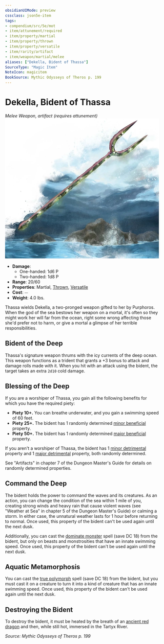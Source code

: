 ```yaml
---
obsidianUIMode: preview
cssclass: json5e-item
tags:
- compendium/src/5e/mot
- item/attunement/required
- item/property/martial
- item/property/thrown
- item/property/versatile
- item/rarity/artifact
- item/weapon/martial/melee
aliases: ["Dekella, Bident of Thassa"]
SourceType: "Magic Item"
NoteIcon: magicitem
BookSource: Mythic Odysseys of Theros p. 199
---
```

# Dekella, Bident of Thassa
*Melee Weapon, artifact (requires attunement)*  
![](https://raw.githubusercontent.com/5etools-mirror-2/5etools-img/main/items/MOT/Dekella%2C%20Bident%20of%20Thassa.webp#right)  

- **Damage**:
  - One-handed: 1d6 P
  - Two-handed: 1d8 P
- **Range**: 20/60
- **Properties**: Martial, [Thrown](/2-Mechanics/CLI/rules/item-properties.md#Thrown), [Versatile](/2-Mechanics/CLI/rules/item-properties.md#Versatile)
- **Cost**: ⏤
- **Weight**: 4.0 lbs.

Thassa wields Dekella, a two-pronged weapon gifted to her by Purphoros. When the god of the sea bestows her weapon on a mortal, it's often so they might work her will far from the ocean, right some wrong affecting those she'd prefer not to harm, or give a mortal a glimpse of her terrible responsibilities.

## Bident of the Deep

Thassa's signature weapon thrums with the icy currents of the deep ocean. This weapon functions as a trident that grants a +3 bonus to attack and damage rolls made with it. When you hit with an attack using the bident, the target takes an extra `2d10` cold damage.

## Blessing of the Deep

If you are a worshiper of Thassa, you gain all the following benefits for which you have the required piety:

- **Piety 10+.** You can breathe underwater, and you gain a swimming speed of 60 feet.  
- **Piety 25+.** The bident has 1 randomly determined [minor beneficial](/2-Mechanics/CLI/tables/artifact-properties-minor-beneficial-properties.md) property.  
- **Piety 50+.** The bident has 1 randomly determined [major beneficial](/2-Mechanics/CLI/tables/artifact-properties-major-beneficial-properties.md) property.  

If you aren't a worshiper of Thassa, the bident has 1 [minor detrimental](/2-Mechanics/CLI/tables/artifact-properties-minor-detrimental-properties.md) property and 1 [major detrimental](/2-Mechanics/CLI/tables/artifact-properties-major-detrimental-properties.md) property, both randomly determined.

See "Artifacts" in chapter 7 of the Dungeon Master's Guide for details on randomly determined properties.

## Command the Deep

The bident holds the power to command the waves and its creatures. As an action, you can change the condition of the sea within 1 mile of you, creating strong winds and heavy rain that cause violent waves (see "Weather at Sea" in chapter 5 of the Dungeon Master's Guide) or calming a storm. In either case, the unnatural weather lasts for 1 hour before returning to normal. Once used, this property of the bident can't be used again until the next dusk.

Additionally, you can cast the [dominate monster](/2-Mechanics/CLI/spells/dominate-monster.md) spell (save DC 18) from the bident, but only on beasts and monstrosities that have an innate swimming speed. Once used, this property of the bident can't be used again until the next dusk.

## Aquatic Metamorphosis

You can cast the [true polymorph](/2-Mechanics/CLI/spells/true-polymorph.md) spell (save DC 18) from the bident, but you must cast it on a creature to turn it into a kind of creature that has an innate swimming speed. Once used, this property of the bident can't be used again until the next dusk.

## Destroying the Bident

To destroy the bident, it must be heated by the breath of an [ancient red dragon](/2-Mechanics/CLI/bestiary/dragon/ancient-red-dragon.md) and then, while still hot, immersed in the Tartyx River.

*Source: Mythic Odysseys of Theros p. 199*